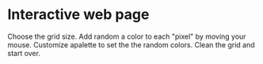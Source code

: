 # Interactive web page


 Choose the grid size. Add random a color to each "pixel" by moving your mouse. Customize apalette to set the the random colors. Clean the grid and start over.
 
 
